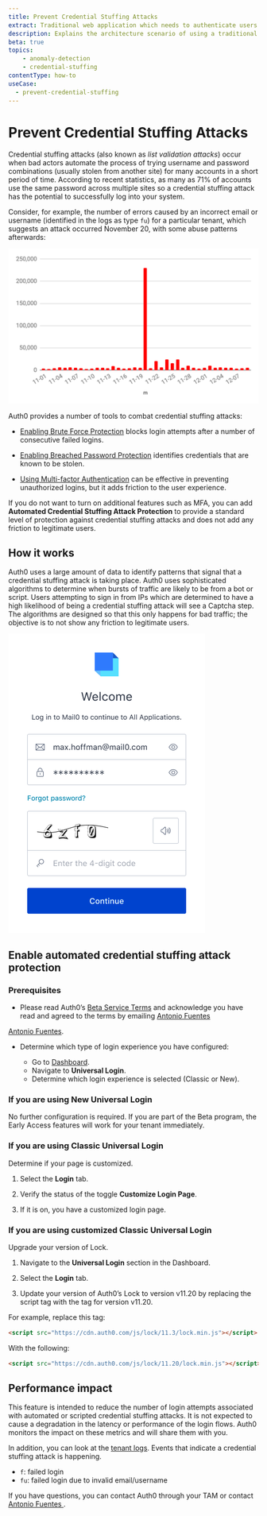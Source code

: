 ```yaml
---
title: Prevent Credential Stuffing Attacks
extract: Traditional web application which needs to authenticate users using SAML2
description: Explains the architecture scenario of using a traditional web application to authenticate users using SAML2.
beta: true
topics:
    - anomaly-detection
    - credential-stuffing
contentType: how-to
useCase:
  - prevent-credential-stuffing
---
```

# Prevent Credential Stuffing Attacks

Credential stuffing attacks (also known as *list validation attacks*) occur when bad actors automate the process of trying username and password combinations (usually stolen from another site) for many accounts in a short period of time.  According to recent statistics, as many as 71% of accounts use the same password across multiple sites so a credential stuffing attack has the potential to successfully log into your system.  

Consider, for example, the number of errors caused by an incorrect email or username (identified in the logs as type `fu`) for a particular tenant, which suggests an attack occurred November 20, with some abuse patterns afterwards:

![Credential Stuffing Attack Example](/media/articles/anomaly-detection/credential-stuffing-attack.png)

Auth0 provides a number of tools to combat credential stuffing attacks:  

* [Enabling Brute Force Protection](/anomaly-detection/guides/enable-disable-brute-force-protection) blocks login attempts after a number of consecutive failed logins. 

* [Enabling Breached Password Protection](/anomaly-detection/concepts/breached-passwords) identifies credentials that are known to be stolen.

* [Using Multi-factor Authentication](/multifactor-authentication) can be effective in preventing unauthorized logins, but it adds friction to the user experience. 

If you do not want to turn on additional features such as MFA, you can add **Automated Credential Stuffing Attack Protection** to provide a standard level of protection against credential stuffing attacks and does not add any friction to legitimate users. 

## How it works

Auth0 uses a large amount of data to identify patterns that signal that a credential stuffing attack is taking place. Auth0 uses sophisticated algorithms to determine when bursts of traffic are likely to be from a bot or script. Users attempting to sign in from IPs which are determined to have a high likelihood of being a credential stuffing attack will see a Captcha step. The algorithms are designed so that this only happens for bad traffic; the objective is to not show any friction to legitimate users.

![Captcha Login Screen Example](/media/articles/anomaly-detection/captcha-login-screen.png)

## Enable automated credential stuffing attack protection

### Prerequisites

* Please read Auth0’s [Beta Service Terms](https://cdn.auth0.com/website/legal/terms/beta-service-terms-11-18-19.pdf) and acknowledge you have read and agreed to the terms by emailing <a href="mailto:antonio.fuentes@auth0.com?subject=Credential%20Stuffing%20Attack%20Prevention%20Beta">Antonio Fuentes </a>

[Antonio Fuentes](mailto:antonio.fuentes@auth.com?subject=[Auth0]%20Credential%20Stuffing%20Attacks%20Beta).

* Determine which type of login experience you have configured: 

    - Go to [Dashboard](${manage_url}/#). 
    - Navigate to **Universal Login**. 
    - Determine which login experience is selected (Classic or New).
    
### If you are using New Universal Login

No further configuration is required. If you are part of the Beta program, the Early Access features will work for your tenant immediately.

### If you are using Classic Universal Login

Determine if your page is customized. 

1. Select the **Login** tab. 

2. Verify the status of the toggle **Customize Login Page**. 

3. If it is on, you have a customized login page. 

### If you are using customized Classic Universal Login

Upgrade your version of Lock.

1. Navigate to the **Universal Login** section in the Dashboard. 

2. Select the **Login** tab. 

3. Update your version of Auth0’s Lock to version v11.20 by replacing the script tag with the tag for version v11.20. 

For example, replace this tag:
```html
<script src="https://cdn.auth0.com/js/lock/11.3/lock.min.js"></script>
```

With the following:
```html
<script src="https://cdn.auth0.com/js/lock/11.20/lock.min.js"></script>
```

## Performance impact

This feature is intended to reduce the number of login attempts associated with automated or scripted credential stuffing attacks. It is not expected to cause a degradation in the latency or performance of the login flows. Auth0 monitors the impact on these metrics and will share them with you.  

In addition, you can look at the [tenant logs](//anomaly-detection/guides/use-tenant-data-for-anomaly-detection). Events that indicate a credential stuffing attack is happening.

- `f`: failed login
- `fu`: failed login due to invalid email/username

If you have questions, you can contact Auth0 through your TAM or contact <a href="mailto:antonio.fuentes@auth0.com?subject=Credential%20Stuffing%20Attack%20Prevention%20Beta">Antonio Fuentes </a>.
